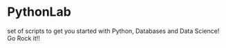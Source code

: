 # PythonLab
set of scripts to get you started with Python, Databases and Data Science!
Go Rock it!!
